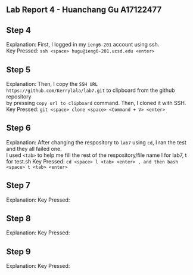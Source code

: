 **Lab Report 4 - Huanchang Gu A17122477**   
--  

**Step 4**  
--  

Explanation: First, I logged in my `ieng6-201` account using ssh.  
Key Pressed: `ssh <space> hugu@ieng6-201.ucsd.edu <enter>`  

**Step 5**  
--  

Explanation: Then, I copy the `SSH URL https://github.com/Kerrylala/lab7.git` to clipboard from the github repository  
by pressing `copy url to clipboard` command. Then, I cloned it with SSH.
Key Pressed: `git <space> clone <space> <Command + V> <enter>`

**Step 6**  
-- 

Explanation: After changing the respository to `lab7` using `cd`, I ran the test and they all failed one.  
I used `<tab>` to help me fill the rest of the respository/file name l for lab7, t for test.sh
Key Pressed: `cd <space> l <tab> <enter> , and then bash <space> t <tab> <enter>`  

**Step 7**  
--  

Explanation: 
Key Pressed: 


**Step 8** 
--  

Explanation: 
Key Pressed:   

**Step 9** 
--  

Explanation: 
Key Pressed: 


